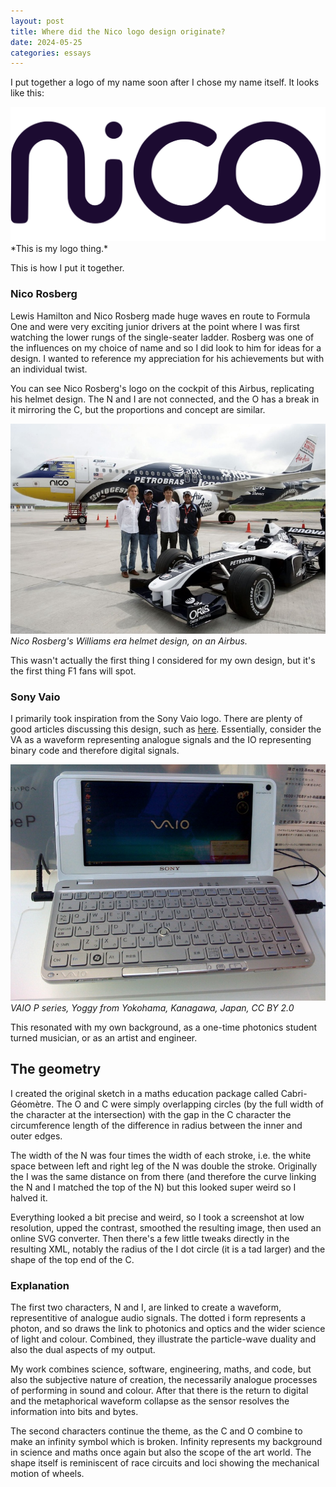 ```yaml
---
layout: post
title: Where did the Nico logo design originate?
date: 2024-05-25
categories: essays
---
```


I put together a logo of my name soon after I chose my name itself. It looks like this:

<img src="/public/img/nicologo.svg" alt="Nico Beastie Boyce logo." width="600" />
*This is my logo thing.*

This is how I put it together.<!--excerpt-end-->

### Nico Rosberg

Lewis Hamilton and Nico Rosberg made huge waves en route to Formula One and were very exciting junior drivers at the point where I was first watching the lower rungs of the single-seater ladder. Rosberg was one of the influences on my choice of name and so I did look to him for ideas for a design. I wanted to reference my appreciation for his achievements but with an individual twist.

You can see Nico Rosberg's logo on the cockpit of this Airbus, replicating his helmet design. The N and I are not connected, and the O has a break in it mirroring the C, but the proportions and concept are similar.

![Nico Rosberg helmet design on an Airbus](/public/img/nicorosberg.jpg)
*Nico Rosberg's Williams era helmet design, on an Airbus.*

This wasn't actually the first thing I considered for my own design, but it's the first thing F1 fans will spot.

### Sony Vaio

I primarily took inspiration from the Sony Vaio logo. There are plenty of good articles discussing this design, such as [here](https://imjustcreative.com/the-sony-vaio-logo/2022/10/21). Essentially, consider the VA as a waveform representing analogue signals and the IO representing binary code and therefore digital signals.

![VAIO P series, Yoggy from Yokohama, Kanagawa, Japan, CC BY 2.0](/public/img/Sony_VAIO_P.jpg)
*VAIO P series, Yoggy from Yokohama, Kanagawa, Japan, CC BY 2.0*

This resonated with my own background, as a one-time photonics student turned musician, or as an artist and engineer.

## The geometry

I created the original sketch in a maths education package called Cabri-Géomètre. The O and C were simply overlapping circles (by the full width of the character at the intersection) with the gap in the C character the circumference length of the difference in radius between the inner and outer edges.

The width of the N was four times the width of each stroke, i.e. the white space between left and right leg of the N was double the stroke. Originally the I was the same distance on from there (and therefore the curve linking the N and I matched the top of the N) but this looked super weird so I halved it.

Everything looked a bit precise and weird, so I took a screenshot at low resolution, upped the contrast, smoothed the resulting image, then used an online SVG converter. Then there's a few little tweaks directly in the resulting XML, notably the radius of the I dot circle (it is a tad larger) and the shape of the top end of the C.

### Explanation

The first two characters, N and I, are linked to create a waveform, representitive of analogue audio signals. The dotted i form represents a photon, and so draws the link to photonics and optics and the wider science of light and colour. Combined, they illustrate the particle-wave duality and also the dual aspects of my output.

My work combines science, software, engineering, maths, and code, but also the subjective nature of creation, the necessarily analogue processes of performing in sound and colour. After that there is the return to digital and the metaphorical waveform collapse as the sensor resolves the information into bits and bytes.

The second characters continue the theme, as the C and O combine to make an infinity symbol which is broken. Infinity represents my background in science and maths once again but also the scope of the art world. The shape itself is reminiscent of race circuits and loci showing the mechanical motion of wheels.